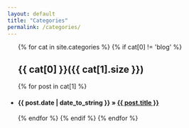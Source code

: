 ```yaml
---
layout: default
title: "Categories"
permalink: /categories/
---
```

<div class="page-content wc-container">
    <ul class="posts">
    {% for cat in site.categories %}
        {% if cat[0] != 'blog' %}
          <a name="{{ cat[0] }}"></a>
           <h2>{{ cat[0] }}({{ cat[1].size }})</h2>
           {% for post in cat[1] %}
              <li><h4><span>{{ post.date | date_to_string }}</span> &raquo; <a href="{{ post.url }}">{{ post.title }}</a></h4></li>
           {% endfor %}
         {% endif %}
    {% endfor %}
    </ul>
</div>
